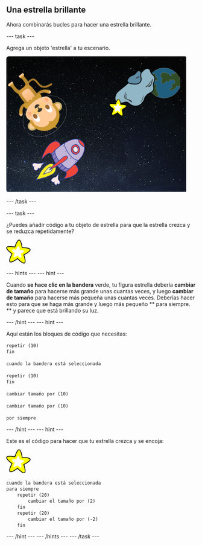 ## Una estrella brillante

Ahora combinarás bucles para hacer una estrella brillante.

\--- task \---

Agrega un objeto 'estrella' a tu escenario.

![Agregar el objeto de una estrella](images/space-star-sprite.png)

\--- /task \---

\--- task \---

¿Puedes añadir código a tu objeto de estrella para que la estrella crezca y se reduzca repetidamente?

![Probando una estrella brillante](images/sprite-star.png)

\--- hints \--- \--- hint \---

Cuando **se hace clic en la bandera** verde, tu figura estrella debería **cambiar de tamaño** para hacerse más grande unas cuantas veces, y luego **cambiar de tamaño** para hacerse más pequeña unas cuantas veces. Deberías hacer esto para que se haga más grande y luego más pequeño ** para siempre. ** y parece que está brillando su luz.

\--- /hint \--- \--- hint \---

Aquí están los bloques de código que necesitas:

```blocks3
repetir (10)
fin

cuando la bandera está seleccionada

repetir (10)
fin

cambiar tamaño por (10)

cambiar tamaño por (10)

por siempre
```

\--- /hint \--- \--- hint \---

Este es el código para hacer que tu estrella crezca y se encoja:

![Objeto estrella](images/sprite-star.png)

```blocks3
cuando la bandera está seleccionada
para siempre
    repetir (20)
        cambiar el tamaño por (2)
    fin
    repetir (20)
        cambiar el tamaño por (-2)
    fin

```

\--- /hint \--- \--- /hints \--- \--- /task \---